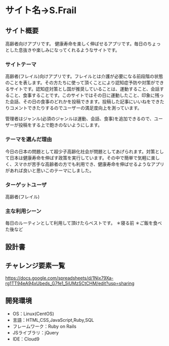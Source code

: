 # サイト名→S.Frail

## サイト概要
高齢者向けアプリです。
健康寿命を楽しく伸ばせるアプリです。毎日のちょっとした息抜きや楽しみになってくれるようなサイトです。

### サイトテーマ
高齢者(フレイル)向けアプリです。フレイルとは介護が必要になる前段階の状態のことを表します。その方たちに使って頂くことにより認知症予防や対策ができるサイトです。認知症対策とし国が推奨していることは、運動すること、会話すること、食事することです。このサイトではその日に運動したこと、印象に残った会話、その日の食事のどれかを投稿できます。投稿した記事にいいねをできたりコメントできたりするのでユーザーの満足度向上を測っています。

管理者はジャンル(必須のジャンルは運動、会話、食事)を追加できるので、ユーザーが投稿をする上で飽きのないようにします。


### テーマを選んだ理由
今日の日本の問題として超少子高齢化社会が問題としてあげられます。対策として日本は健康寿命を伸ばす政策を実行しています。その中で簡単で気軽に楽しく、スマホが苦手な高齢者の方でも利用でき、健康寿命を伸ばせるようなアプリがあれば良いと思いこのテーマにしました。

### ターゲットユーザ
高齢者(フレイル)

### 主な利用シーン
毎日のルーティンとして利用して頂けたらベストです。
＊寝る前
＊ご飯を食べた後など

## 設計書


## チャレンジ要素一覧
https://docs.google.com/spreadsheets/d/1Njx79Xa-rg1TT94eA94xUbeds_G7fe1_5iUMzSCtCHM/edit?usp=sharing


## 開発環境
- OS：Linux(CentOS)
- 言語：HTML,CSS,JavaScript,Ruby,SQL
- フレームワーク：Ruby on Rails
- JSライブラリ：jQuery
- IDE：Cloud9

<!-- ## 使用素材 -->
